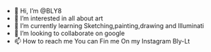 - 👋 Hi, I’m @BLY8
- 👀 I’m interested in all about art
- 🌱 I’m currently learning Sketching,painting,drawing and Illuminati 
- 💞️ I’m looking to collaborate on google
- 📫 How to reach me You can Fin me On my Instagram Bly-Lt

<!---
BLY8/BLY8 is a ✨ special ✨ repository because its `README.md` (this file) appears on your GitHub profile.
You can click the Preview link to take a look at your changes.
--->
